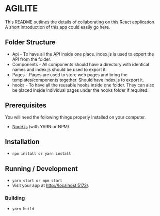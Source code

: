 # AGILITE 

This README outlines the details of collaborating on this React application.
A short introduction of this app could easily go here.


## Folder Structure

- Api - To have all the API inside one place. index.js is used to export the API from the folder.
- Components - All components should have a directory with identical names and index.js should be used to export it.
- Pages - Pages are used to store web pages and bring the templates/components together. Should have index.js to export it.
- hooks - To have all the reusable hooks inside one folder. They can also be placed inside individual pages under the hooks folder if required.

## Prerequisites

You will need the following things properly installed on your computer.

- [Node.js](http://nodejs.org/) (with YARN or NPM)

## Installation

- `npm install or yarn install`

## Running / Development

- `yarn start or npm start`
- Visit your app at [http://localhost:5173/](http://localhost:5173/).

### Building

- `yarn build`
